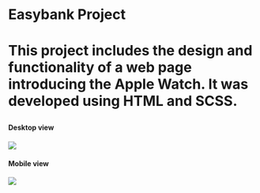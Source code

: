 <h1> Easybank Project<h1>

This project includes the design and functionality of a web page introducing the Apple Watch. It was developed using HTML and SCSS.

<h4>Desktop view <h4>

![](/ımg/desktop-view.gif)

<h4>Mobile view <h4>

![](/ımg/mobile-view.gif)
